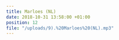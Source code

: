 ```yaml
---
title: Marloes (NL)
date: 2018-10-31 13:58:00 +01:00
position: 12
file: "/uploads/9).%20Marloes%20(NL).mp3"
---
```


